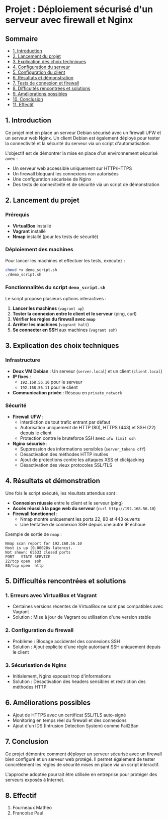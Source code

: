 # Projet : Déploiement sécurisé d'un serveur avec firewall et Nginx

## Sommaire
- [1. Introduction](#1-introduction)
- [2. Lancement du projet](#2-lancement-du-projet)
- [3. Explication des choix techniques](#3-explication-des-choix-techniques)
- [4. Configuration du serveur](#4-configuration-du-serveur)
- [5. Configuration du client](#5-configuration-du-client)
- [6. Résultats et démonstration](#6-résultats-et-démonstration)
- [7. Tests de connexion et firewall](#7-tests-de-connexion-et-firewall)
- [8. Difficultés rencontrées et solutions](#8-difficultés-rencontrées-et-solutions)
- [9. Améliorations possibles](#9-améliorations-possibles)
- [10. Conclusion](#10-conclusion)
- [11. Effectif](#11-effectif)


## 1. Introduction
Ce projet met en place un serveur Debian sécurisé avec un firewall UFW et un serveur web Nginx. Un client Debian est également déployé pour tester la connectivité et la sécurité du serveur via un script d'automatisation.

L'objectif est de démontrer la mise en place d'un environnement sécurisé avec :
- Un serveur web accessible uniquement sur HTTP/HTTPS
- Un firewall bloquant les connexions non autorisées
- Une configuration sécurisée de Nginx
- Des tests de connectivité et de sécurité via un script de démonstration

## 2. Lancement du projet
### Prérequis
- **VirtualBox** installé
- **Vagrant** installé
- **Nmap** installé (pour les tests de sécurité)

### Déploiement des machines
Pour lancer les machines et effectuer les tests, exécutez :
```bash
chmod +x demo_script.sh
./demo_script.sh
```

### Fonctionnalités du script `demo_script.sh`
Le script propose plusieurs options interactives :
1. **Lancer les machines** (`vagrant up`)
2. **Tester la connexion entre le client et le serveur** (ping, curl)
3. **Vérifier les règles du firewall avec `nmap`**
4. **Arrêter les machines** (`vagrant halt`)
5. **Se connecter en SSH** aux machines (`vagrant ssh`)

## 3. Explication des choix techniques
### **Infrastructure**
- **Deux VM Debian** : Un serveur (`server.local`) et un client (`client.local`)
- **IP fixes** :
  - `192.168.56.10` pour le serveur
  - `192.168.56.11` pour le client
- **Communication privée** : Réseau en `private_network`

### **Sécurité**
- **Firewall UFW** :
  - Interdiction de tout trafic entrant par défaut
  - Autorisation uniquement de HTTP (80), HTTPS (443) et SSH (22) depuis le client
  - Protection contre le bruteforce SSH avec `ufw limit ssh`
- **Nginx sécurisé** :
  - Suppression des informations sensibles (`server_tokens off`)
  - Désactivation des méthodes HTTP inutiles
  - Ajout de protections contre les attaques XSS et clickjacking
  - Désactivation des vieux protocoles SSL/TLS

## 4. Résultats et démonstration
Une fois le script exécuté, les résultats attendus sont :
- **Connexion réussie** entre le client et le serveur (ping)
- **Accès réussi à la page web du serveur** (`curl http://192.168.56.10`)
- **Firewall fonctionnel** :
  - Nmap montre uniquement les ports 22, 80 et 443 ouverts
  - Une tentative de connexion SSH depuis une autre IP échoue

Exemple de sortie de `nmap` :
```
Nmap scan report for 192.168.56.10
Host is up (0.00028s latency).
Not shown: 65533 closed ports
PORT   STATE SERVICE
22/tcp open  ssh
80/tcp open  http
```

## 5. Difficultés rencontrées et solutions
### **1. Erreurs avec VirtualBox et Vagrant**
- Certaines versions récentes de VirtualBox ne sont pas compatibles avec Vagrant
- Solution : Mise à jour de Vagrant ou utilisation d'une version stable

### **2. Configuration du firewall**
- Problème : Blocage accidentel des connexions SSH
- Solution : Ajout explicite d'une règle autorisant SSH uniquement depuis le client

### **3. Sécurisation de Nginx**
- Initialement, Nginx exposait trop d'informations
- Solution : Désactivation des headers sensibles et restriction des méthodes HTTP

## 6. Améliorations possibles
- Ajout de HTTPS avec un certificat SSL/TLS auto-signé
- Monitoring en temps réel du firewall et des connexions
- Ajout d'un IDS (Intrusion Detection System) comme Fail2Ban

## 7. Conclusion
Ce projet démontre comment déployer un serveur sécurisé avec un firewall bien configuré et un serveur web protégé. Il permet également de tester concrètement les règles de sécurité mises en place via un script interactif.

L'approche adoptée pourrait être utilisée en entreprise pour protéger des serveurs exposés à Internet.

## 8. Effectif

1. Fourneaux Mathéo
2. Francoise Paul 
